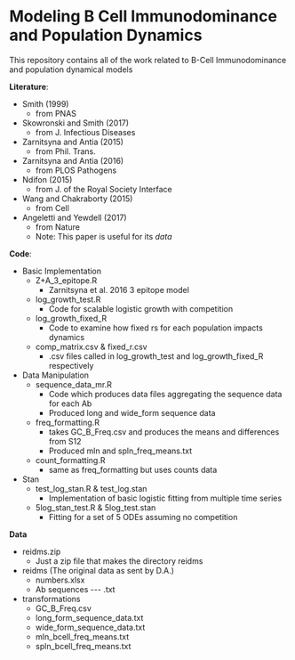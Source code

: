 # Modeling B Cell Immunodominance and Population Dynamics
This repository contains all of the work related to B-Cell Immunodominance and population dynamical models

**Literature**:
* Smith (1999)
  - from PNAS
* Skowronski and Smith (2017)
  - from J. Infectious Diseases
* Zarnitsyna and Antia (2015)
  - from Phil. Trans.
* Zarnitsyna and Antia (2016)
  - from PLOS Pathogens
* Ndifon (2015)
  - from J. of the Royal Society Interface
* Wang and Chakraborty (2015)
  - from Cell
* Angeletti and Yewdell (2017)
  - from Nature
  - Note: This paper is useful for its *data*

**Code**:
* Basic Implementation
  * Z+A_3_epitope.R
     - Zarnitsyna et al. 2016 3 epitope model
  * log_growth_test.R
    - Code for scalable logistic growth with competition
  * log_growth_fixed_R
    - Code to examine how fixed rs for each population impacts dynamics
  * comp_matrix.csv & fixed_r.csv
    - .csv files called in log_growth_test and log_growth_fixed_R respectively
* Data Manipulation
  * sequence_data_mr.R
    - Code which produces data files aggregating the sequence data for each Ab
    - Produced long and wide_form sequence data
  * freq_formatting.R
    - takes GC_B_Freq.csv and produces the means and differences from S12
    - Produced mln and spln_freq_means.txt
  * count_formatting.R
    - same as freq_formatting but uses counts data
* Stan
  * test_log_stan.R & test_log.stan
    - Implementation of basic logistic fitting from multiple time series
  * 5log_stan_test.R & 5log_test.stan
    - Fitting for a set of 5 ODEs assuming no competition

**Data**
* reidms.zip
  * Just a zip file that makes the directory reidms
* reidms (The original data as sent by D.A.)
  * numbers.xlsx
  * Ab sequences --- .txt
* transformations
  * GC_B_Freq.csv
  * long_form_sequence_data.txt
  * wide_form_sequence_data.txt
  * mln_bcell_freq_means.txt
  * spln_bcell_freq_means.txt
